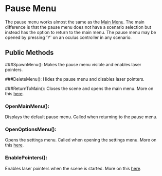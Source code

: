 # Pause Menu

The pause menu works almost the same as the [Main Menu](/valvevr/ui/main-menu). The main difference is that the pause menu does not have a scenario selection but instead has the option to return to the main menu. The pause menu may be opened by pressing 'Y' on an oculus controller in any scenario.

## Public Methods

###SpawnMenu():
Makes the pause menu visible and enables laser pointers.

###DeleteMenu():
Hides the pause menu and disables laser pointers.

###ReturnToMain():
Closes the scene and opens the main menu. More on this [here](/valvevr/ui/main-menu).

### OpenMainMenu():
Displays the default pause menu. Called when returning to the pause menu.

### OpenOptionsMenu():
Opens the settings menu. Called when opening the settings menu. More on this [here](/valvevr/ui/settings).

### EnablePointers():
Enables laser pointers when the scene is started. More on this [here](/valvevr/ui/laser-pointers).
